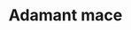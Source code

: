 ---
layout: item
title: Adamant mace
item-id: 1430
datatable: true
id: 1430
name: "Adamant mace"
monsters:
  - id: 2085
    name: "Ice giant"
    combat_level: 53
    wiki_url: "https://oldschool.runescape.wiki/w/Ice_giant#Level_53"
    drops:
      - quantity: "1"
        noted: false
        rarity: 0.0078125
    image: "https://oldschool.runescape.wiki/images/9/96/Ice_giant.png?20915"
  - id: 2086
    name: "Ice giant"
    combat_level: 53
    wiki_url: "https://oldschool.runescape.wiki/w/Ice_giant#Level_53"
    drops:
      - quantity: "1"
        noted: false
        rarity: 0.0078125
    image: "https://oldschool.runescape.wiki/images/9/96/Ice_giant.png?20915"
  - id: 2087
    name: "Ice giant"
    combat_level: 53
    wiki_url: "https://oldschool.runescape.wiki/w/Ice_giant#Level_53"
    drops:
      - quantity: "1"
        noted: false
        rarity: 0.0078125
    image: "https://oldschool.runescape.wiki/images/9/96/Ice_giant.png?20915"
  - id: 2088
    name: "Ice giant"
    combat_level: 53
    wiki_url: "https://oldschool.runescape.wiki/w/Ice_giant#Level_53"
    drops:
      - quantity: "1"
        noted: false
        rarity: 0.0078125
    image: "https://oldschool.runescape.wiki/images/9/96/Ice_giant.png?20915"
  - id: 2089
    name: "Ice giant"
    combat_level: 53
    wiki_url: "https://oldschool.runescape.wiki/w/Ice_giant#Level_53"
    drops:
      - quantity: "1"
        noted: false
        rarity: 0.0078125
    image: "https://oldschool.runescape.wiki/images/9/96/Ice_giant.png?20915"
---
